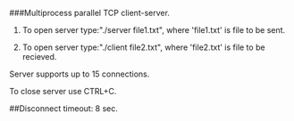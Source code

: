 ###Multiprocess parallel TCP client-server.

1. To open server type:"./server file1.txt", where 'file1.txt' is file to be sent.

2. To open server type:"./client file2.txt", where 'file2.txt' is file to be recieved.

Server supports up to 15 connections.

To close server use CTRL+C.

##Disconnect timeout: 8 sec.
